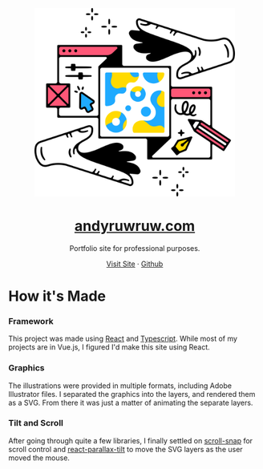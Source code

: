 <p align="center">
  <a href="https://andyruwruw.com">
    <img
      width="400px"
      src="https://raw.githubusercontent.com/andyruwruw/andyruwruw.com/master/src/assets/logo.svg">
  </a>
</p>

<a href="https://andyruwruw.com">
  <h1 align="center">
    andyruwruw.com
  </h1>
</a>

<p align="center">
  Portfolio site for professional purposes.
</p>

<p align="center">
  <a href="https://karafra.dev/">Visit Site</a>
  ·
  <a href="https://github.com/karafra">Github</a>
</p>


# How it's Made

### Framework

This project was made using [React](https://reactjs.org/) and [Typescript](https://www.typescriptlang.org/). While most of my projects are in Vue.js, I figured I'd make this site using React.

### Graphics

The illustrations were provided in multiple formats, including Adobe Illustrator files. I separated the graphics into the layers, and rendered them as a SVG. From there it was just a matter of animating the separate layers.

### Tilt and Scroll

After going through quite a few libraries, I finally settled on [scroll-snap](https://www.npmjs.com/package/scroll-snap) for scroll control and [react-parallax-tilt](https://www.npmjs.com/package/react-parallax-tilt) to move the SVG layers as the user moved the mouse.
